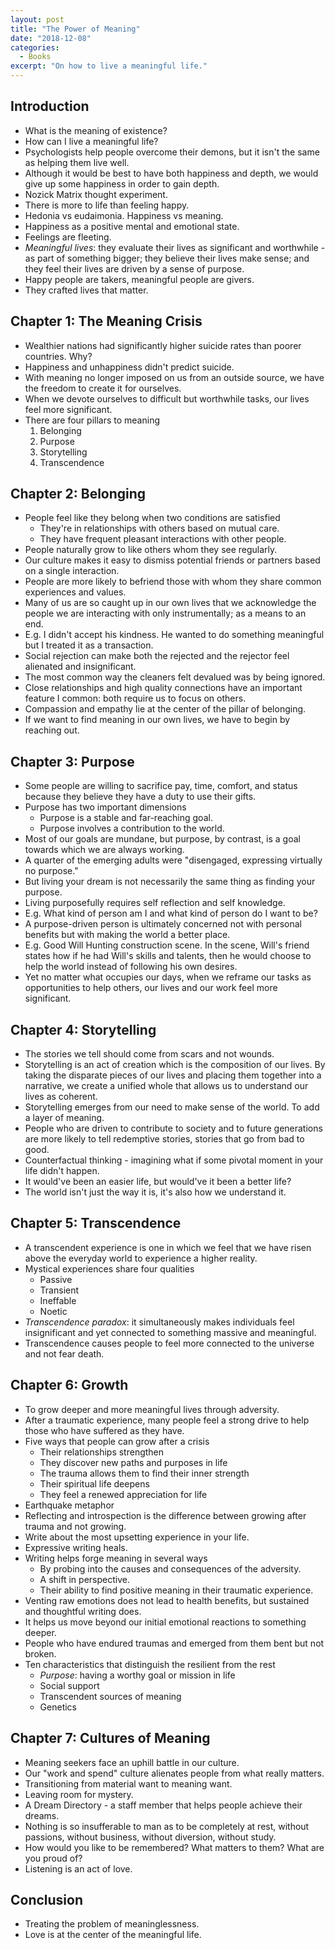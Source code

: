```yaml
---
layout: post
title: "The Power of Meaning"
date: "2018-12-08"
categories:
  - Books
excerpt: "On how to live a meaningful life."
---
```


## Introduction

- What is the meaning of existence?
- How can I live a meaningful life?
- Psychologists help people overcome their demons, but it isn't the same as helping them live well.
- Although it would be best to have both happiness and depth, we would give up some happiness in order to gain depth.
- Nozick Matrix thought experiment.
- There is more to life than feeling happy.
- Hedonia vs eudaimonia. Happiness vs meaning.
- Happiness as a positive mental and emotional state.
- Feelings are fleeting.
- *Meaningful lives*: they evaluate their lives as significant and worthwhile - as part of something bigger; they believe their lives make sense; and they feel their lives are driven by a sense of purpose.
- Happy people are takers, meaningful people are givers.
- They crafted lives that matter.

## Chapter 1: The Meaning Crisis

- Wealthier nations had significantly higher suicide rates than poorer countries. Why?
- Happiness and unhappiness didn't predict suicide.
- With meaning no longer imposed on us from an outside source, we have the freedom to create it for ourselves.
- When we devote ourselves to difficult but worthwhile tasks, our lives feel more significant.
- There are four pillars to meaning
    1. Belonging
    2. Purpose
    3. Storytelling
    4. Transcendence

## Chapter 2: Belonging

- People feel like they belong when two conditions are satisfied
    - They're in relationships with others based on mutual care.
    - They have frequent pleasant interactions with other people.
- People naturally grow to like others whom they see regularly.
- Our culture makes it easy to dismiss potential friends or partners based on a single interaction.
- People are more likely to befriend those with whom they share common experiences and values.
- Many of us are so caught up in our own lives that we acknowledge the people we are interacting with only instrumentally; as a means to an end.
- E.g. I didn't accept his kindness. He wanted to do something meaningful but I treated it as a transaction.
- Social rejection can make both the rejected and the rejector feel alienated and insignificant.
- The most common way the cleaners felt devalued was by being ignored.
- Close relationships and high quality connections have an important feature I common: both require us to focus on others.
- Compassion and empathy lie at the center of the pillar of belonging.
- If we want to find meaning in our own lives, we have to begin by reaching out.

## Chapter 3: Purpose

- Some people are willing to sacrifice pay, time, comfort, and status because they believe they have a duty to use their gifts.
- Purpose has two important dimensions
    - Purpose is a stable and far-reaching goal.
    - Purpose involves a contribution to the world.
- Most of our goals are mundane, but purpose, by contrast, is a goal towards which we are always working.
- A quarter of the emerging adults were "disengaged, expressing virtually no purpose."
- But living your dream is not necessarily the same thing as finding your purpose.
- Living purposefully requires self reflection and self knowledge.
- E.g. What kind of person am I and what kind of person do I want to be?
- A purpose-driven person is ultimately concerned not with personal benefits but with making the world a better place.
- E.g. Good Will Hunting construction scene. In the scene, Will's friend states how if he had Will's skills and talents, then he would choose to help the world instead of following his own desires.
- Yet no matter what occupies our days, when we reframe our tasks as opportunities to help others, our lives and our work feel more significant.

## Chapter 4: Storytelling

- The stories we tell should come from scars and not wounds.
- Storytelling is an act of creation which is the composition of our lives. By taking the disparate pieces of our lives and placing them together into a narrative, we create a unified whole that allows us to understand our lives as coherent.
- Storytelling emerges from our need to make sense of the world. To add a layer of meaning.
- People who are driven to contribute to society and to future generations are more likely to tell redemptive stories, stories that go from bad to good.
- Counterfactual thinking - imagining what if some pivotal moment in your life didn't happen.
- It would've been an easier life, but would've it been a better life?
- The world isn't just the way it is, it's also how we understand it.

## Chapter 5: Transcendence

- A transcendent experience is one in which we feel that we have risen above the everyday world to experience a higher reality.
- Mystical experiences share four qualities
    - Passive
    - Transient
    - Ineffable
    - Noetic
- *Transcendence paradox*: it simultaneously makes individuals feel insignificant and yet connected to something massive and meaningful.
- Transcendence causes people to feel more connected to the universe and not fear death.

## Chapter 6: Growth

- To grow deeper and more meaningful lives through adversity.
- After a traumatic experience, many people feel a strong drive to help those who have suffered as they have.
- Five ways that people can grow after a crisis
    - Their relationships strengthen
    - They discover new paths and purposes in life
    - The trauma allows them to find their inner strength
    - Their spiritual life deepens
    - They feel a renewed appreciation for life
- Earthquake metaphor
- Reflecting and introspection is the difference between growing after trauma and not growing.
- Write about the most upsetting experience in your life.
- Expressive writing heals.
- Writing helps forge meaning in several ways
    - By probing into the causes and consequences of the adversity.
    - A shift in perspective.
    - Their ability to find positive meaning in their traumatic experience.
- Venting raw emotions does not lead to health benefits, but sustained and thoughtful writing does.
- It helps us move beyond our initial emotional reactions to something deeper.
- People who have endured traumas and emerged from them bent but not broken.
- Ten characteristics that distinguish the resilient from the rest
    - *Purpose*: having a worthy goal or mission in life
    - Social support
    - Transcendent sources of meaning
    - Genetics

## Chapter 7: Cultures of Meaning

- Meaning seekers face an uphill battle in our culture.
- Our "work and spend" culture alienates people from what really matters.
- Transitioning from material want to meaning want.
- Leaving room for mystery.
- A Dream Directory - a staff member that helps people achieve their dreams.
- Nothing is so insufferable to man as to be completely at rest, without passions, without business, without diversion, without study.
- How would you like to be remembered? What matters to them? What are you proud of?
- Listening is an act of love.

## Conclusion

- Treating the problem of meaninglessness.
- Love is at the center of the meaningful life.
